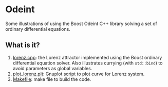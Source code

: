 # Odeint
Some illustrations of using the Boost Odeint C++ library solving a set
of ordinary differential equations.

## What is it?
1. [lorenz.cpp](lorenz.cpp): the Lorenz attractor implemented using the Boost
    ordinary differential equation solver.  Also illustrates
    currying (with `std::bind`) to avoid parameters as global
    variables.
1. [plot_lorenz.plt](plot_lorenz.plt): Gnuplot script to plot curve for Lorenz system.
1. [Makefile](Makefile): make file to build the code.
